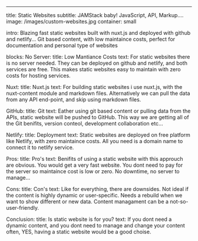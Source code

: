 ---
title: Static Websites
subtitle: JAMStack baby! JavaScript, API, Markup....
image: /images/custom-websites.jpg
container: small

intro: Blazing fast static websites built with nuxt.js and deployed with github and netlify... Git based content, with low maintaince costs, perfect for documentation and personal type of websites

blocks:
  No Server:
    title: Low Mantiance Costs
    text: For static websites there is no server needed. They can be deployed on github and netlify, and both services are free. This makes static websites easy to maintain with zero costs for hosting services.

  Nuxt: 
    title: Nuxt.js
    text: For building static websites i use nuxt.js, with the nuxt-content module and markdown files. Alternatively we can pull the data from any API end-point, and skip using markdown files.

  GitHub: 
    title: Git
    text: Eather using git based content or pulling data from the APIs, static website will be pushed to GitHub. This way we are getting all of the Git benifits, version conteol, development collaboration etc... 

  Netlify:
    title: Deployment 
    text: Static websites are deployed on free platform like Netlify, with zero maintaince costs. All you need is a domain name to connect it to netlify service.

  Pros:
    title: Pro's
    text: Benifits of using a static website with this approuch are obvious. You would get a very fast website. You dont need to pay for the server so maintaince cost is low or zero. No downtime, no server to manage...

  Cons:
    title: Con's
    text: Like for everything, there are downsides. Not ideal if the content is highly dynamic or user-specific. Needs a rebuild when we want to show different or new data. Content managament can be a not-so-user-friendly.

  Conclusion:
    title: Is static website is for you?
    text: If you dont need a dynamic content, and you dont need to manage and change your content often, YES, having a static website would be a good choise.